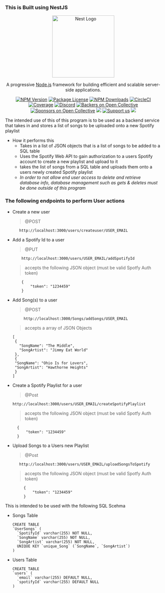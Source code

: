 

### This is Built using NestJS
<p align="center">
  <a href="http://nestjs.com/" target="blank"><img src="https://nestjs.com/img/logo-small.svg" width="200" alt="Nest Logo" /></a>
</p>

[circleci-image]: https://img.shields.io/circleci/build/github/nestjs/nest/master?token=abc123def456
[circleci-url]: https://circleci.com/gh/nestjs/nest

  <p align="center">A progressive <a href="http://nodejs.org" target="_blank">Node.js</a> framework for building efficient and scalable server-side applications.</p>
    <p align="center">
<a href="https://www.npmjs.com/~nestjscore" target="_blank"><img src="https://img.shields.io/npm/v/@nestjs/core.svg" alt="NPM Version" /></a>
<a href="https://www.npmjs.com/~nestjscore" target="_blank"><img src="https://img.shields.io/npm/l/@nestjs/core.svg" alt="Package License" /></a>
<a href="https://www.npmjs.com/~nestjscore" target="_blank"><img src="https://img.shields.io/npm/dm/@nestjs/common.svg" alt="NPM Downloads" /></a>
<a href="https://circleci.com/gh/nestjs/nest" target="_blank"><img src="https://img.shields.io/circleci/build/github/nestjs/nest/master" alt="CircleCI" /></a>
<a href="https://coveralls.io/github/nestjs/nest?branch=master" target="_blank"><img src="https://coveralls.io/repos/github/nestjs/nest/badge.svg?branch=master#9" alt="Coverage" /></a>
<a href="https://discord.gg/G7Qnnhy" target="_blank"><img src="https://img.shields.io/badge/discord-online-brightgreen.svg" alt="Discord"/></a>
<a href="https://opencollective.com/nest#backer" target="_blank"><img src="https://opencollective.com/nest/backers/badge.svg" alt="Backers on Open Collective" /></a>
<a href="https://opencollective.com/nest#sponsor" target="_blank"><img src="https://opencollective.com/nest/sponsors/badge.svg" alt="Sponsors on Open Collective" /></a>
  <a href="https://paypal.me/kamilmysliwiec" target="_blank"><img src="https://img.shields.io/badge/Donate-PayPal-ff3f59.svg"/></a>
    <a href="https://opencollective.com/nest#sponsor"  target="_blank"><img src="https://img.shields.io/badge/Support%20us-Open%20Collective-41B883.svg" alt="Support us"></a>
  <a href="https://twitter.com/nestframework" target="_blank"><img src="https://img.shields.io/twitter/follow/nestframework.svg?style=social&label=Follow"></a>
</p>
  <!--[![Backers on Open Collective](https://opencollective.com/nest/backers/badge.svg)](https://opencollective.com/nest#backer)
  [![Sponsors on Open Collective](https://opencollective.com/nest/sponsors/badge.svg)](https://opencollective.com/nest#sponsor)-->

The intended use of this of this program is to be used as a backend service that takes in and stores a list of songs to be uploaded onto a new  Spotify playlist

- How it performs this
  - Takes in a list of JSON objects that is a list of songs to be added to a SQL table
  - Uses the Spotify Web API to gain authorization to a users Spotify account to create a new playlist and upload to it
  - takes the list of songs from a SQL table and uploads them onto a users newly created Spotify playlist
  - *In order to not allow end user access to delete and retrieve database info, database management such as gets & deletes must be done outside of this program*

### The following endpoints to perform User actions
   - Create a new user
     > @POST
     ```
        http://localhost:3000/users/createuser/USER_EMAIL
     ```


  - Add a Spotify Id to a user
    > @PUT
    ```
        http://localhost:3000/users/USER_EMAIL/addSpotifyId
    ```
    > accepts the following JSON object (must be valid Spotfy Auth token)
    ```
        {
            "token": "1234459"
        }
     ```

-  Add Song(s) to a user
   >@POST
   ```
        http://localhost:3000/Songs/addSongs/USER_EMAIL
   ```
   >accepts a array of JSON Objects 
   ```
   [
    {
      "SongName": "The Middle",
      "SongArtist": "Jimmy Eat World"
    },
    {
    "SongName": "Ohio Is for Lovers",
    "SongArtist": "Hawthorne Heights"
    }
   ]
   ```

 - Create a Spotify Playlist for a user
      >@Post
      ```
      http://localhost:3000/users/USER_EMAIL/createSpotifyPlaylist
      ```
      >accepts the following JSON object (must be valid Spotfy Auth token)
      ```
        {
            "token": "1234459"
        }
      ```

- Upload Songs to a Users new Playlist
  >@Post
  ```
     http://localhost:3000/users/USER_EMAIL/uploadSongsToSpotify
  ```
  >accepts the following JSON object (must be valid Spotfy Auth token)
   ```
        {
            "token": "1234459"
        }
   ```

        
    
This is intended to be used with the following SQL Scehma 

- Songs Table
  ```
  CREATE TABLE
  `UserSongs` (
    `SpotifyId` varchar(255) NOT NULL,
    `SongName` varchar(255) NOT NULL,
    `SongArtist` varchar(255) NOT NULL,
    UNIQUE KEY `unique_Song` (`SongName`, `SongArtist`)
  ) 
  ```


- Users Table
  ```
  CREATE TABLE
  `users` (
    `email` varchar(255) DEFAULT NULL,
    `spotifyId` varchar(255) DEFAULT NULL
  ) 
  ```
